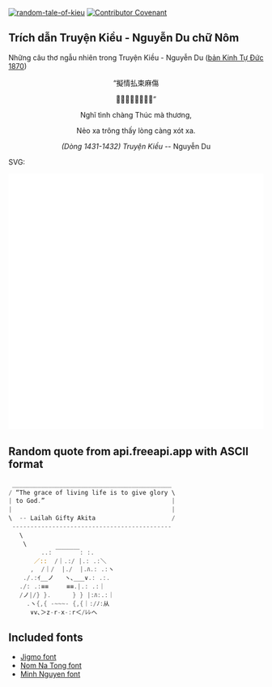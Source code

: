 [![random-tale-of-kieu](https://github.com/huuquyet/random-tale-of-kieu/actions/workflows/random-tale-of-kieu.yml/badge.svg)](https://github.com/huuquyet/random-tale-of-kieu/actions/workflows/random-tale-of-kieu.yml)
[![Contributor Covenant](https://img.shields.io/badge/Contributor%20Covenant-2.1-4baaaa.svg)](.github/CODE_OF_CONDUCT.md "Contributor Covenant 2.1")

## Trích dẫn Truyện Kiều - Nguyễn Du chữ Nôm

Những câu thơ ngẫu nhiên trong Truyện Kiều - Nguyễn Du ([bản Kinh Tự Đức 1870](https://vi.wikisource.org/wiki/Truy%E1%BB%87n_Ki%E1%BB%81u_(b%E1%BA%A3n_Kinh_T%E1%BB%B1_%C4%90%E1%BB%A9c_1870)))

<div align="center">
<!-- START_KIEU -->
      <p class="nom">“擬情払束麻傷</p>
      <p class="nom">𡑩車𬂙𧡊𢚸強㤕𢚷”</p>
      <p class="quocngu">Nghĩ tình chàng Thúc mà thương,</p>
      <p class="quocngu">Nẻo xa trông thấy lòng càng xót xa.</p>
      <p class="author"><i>(Dòng 1431-1432) Truyện Kiều</i> -- Nguyễn Du</p>
<!-- END_KIEU -->
</div>

SVG:

<div align="center">
  <img src="./assets/random-kieu.svg" alt="The Tale of Kieu - Nguyen Du">
</div>

## Random quote from api.freeapi.app with ASCII format

<!-- START_QUOTE -->
```rust
 ____________________________________________
/ “The grace of living life is to give glory \
| to God.”                                   |
|                                            |
\  -- Lailah Gifty Akita                     /
 --------------------------------------------
   \
    \
         ..: ￣￣￣￣: :.
       ／::  /｜.:/ |.: .:＼
      ,  /｜/  |./  |.ﾊ.: .:ヽ
    ./.:ｲ__ノ   ヽ､___∨.: .:.
   ./: .:≡≡     ≡≡.|.: .:｜
   /ノ|/} }.      } } |:ﾊ:.:｜
     .ヽ{,{ -~~~- {,{｜:/ﾉ:从
      ∨v､＞z-r-x-:r＜/ﾚﾚへ 
```
<!-- END_QUOTE -->

## Included fonts

- [Jigmo font](https://github.com/kamichikoichi/jigmo)
- [Nom Na Tong font](https://github.com/nomfoundation/font)
- [Minh Nguyen font](https://github.com/TKYKmori/Minh-Nguyen)
